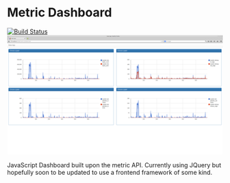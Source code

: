 Metric Dashboard
================
[![Build Status](https://travis-ci.org/stats-app/dashboard.svg?branch=master)](https://travis-ci.org/stats-app/dashboard)
![Screenshot](https://raw.githubusercontent.com/stats-app/dashboard/6cbd7741fdc6311abac502659638634a06a2cc97/media/screenshot.png)

JavaScript Dashboard built upon the metric API. Currently using JQuery but hopefully soon to be updated to use a frontend framework of some kind.
